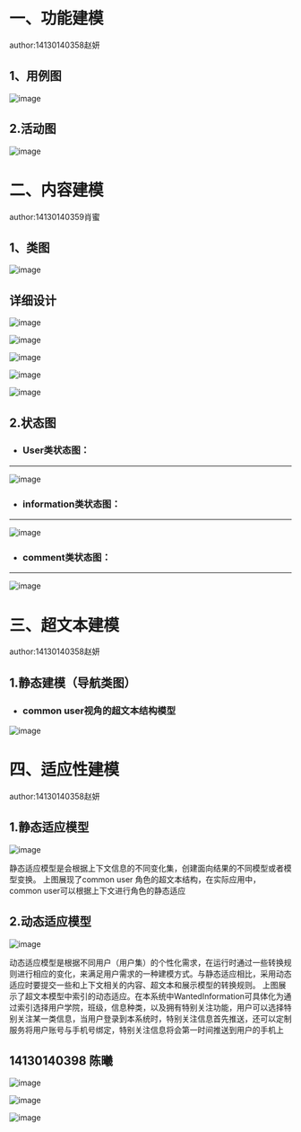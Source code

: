 一、功能建模
=======
author:14130140358赵妍

1、用例图
---------
![image](https://github.com/foolishzhao/web/raw/master/图片2.png)

2.活动图
---------
![image](https://github.com/foolishzhao/web/raw/master/Cache_78ef946d6d7c76f1..jpg)
 
二、内容建模
======= 
author:14130140359肖蜜

1、类图
---------
![image](https://github.com/homilly/web-curriculum--design/blob/master/1.png)

详细设计
---------
![image](https://github.com/homilly/web-curriculum--design/blob/master/dao.png)

![image](https://github.com/homilly/web-curriculum--design/blob/master/Service.png)

![image](https://github.com/homilly/web-curriculum--design/blob/master/domain.png)

![image](https://github.com/homilly/web-curriculum--design/blob/master/utils.png)

![image](https://github.com/homilly/web-curriculum--design/blob/master/web.png)

2.状态图 
---------
* ###  User类状态图：
------
![image](https://github.com/homilly/web-curriculum--design/blob/master/2.png)

* ### information类状态图：
------
![image](https://github.com/homilly/web-curriculum--design/blob/master/3.png)

* ### comment类状态图：
------
![image](https://github.com/homilly/web-curriculum--design/blob/master/4.png)

三、超文本建模
=======
author:14130140358赵妍

1.静态建模（导航类图）
------

* ### common user视角的超文本结构模型
![image](https://github.com/foolishzhao/web/raw/master/超文本3.png)

四、适应性建模
========
author:14130140358赵妍

1.静态适应模型
---------
![image](https://github.com/foolishzhao/web/raw/master/超文本3.png)

静态适应模型是会根据上下文信息的不同变化集，创建面向结果的不同模型或者模型变换。
上图展现了common user 角色的超文本结构，在实际应用中，common user可以根据上下文进行角色的静态适应

2.动态适应模型
---------------
![image](https://github.com/foolishzhao/web/raw/master/DP2.jpg)

动态适应模型是根据不同用户（用户集）的个性化需求，在运行时通过一些转换规则进行相应的变化，来满足用户需求的一种建模方式。与静态适应相比，采用动态适应时要提交一些和上下文相关的内容、超文本和展示模型的转换规则。
上图展示了超文本模型中索引的动态适应。在本系统中WantedInformation可具体化为通过索引选择用户学院，班级，信息种类，以及拥有特别关注功能，用户可以选择特别关注某一类信息，当用户登录到本系统时，特别关注信息首先推送，还可以定制服务将用户账号与手机号绑定，特别关注信息将会第一时间推送到用户的手机上


14130140398 陈曦
----------
![image](https://github.com/supervicchen/vic/blob/master/QQ%E5%9B%BE%E7%89%8720170618214359.jpg)

![image](https://github.com/supervicchen/vic/blob/master/QQ%E5%9B%BE%E7%89%8720170618214407.jpg)

![image](https://github.com/supervicchen/vic/blob/master/QQ%E5%9B%BE%E7%89%8720170618214412.jpg)




